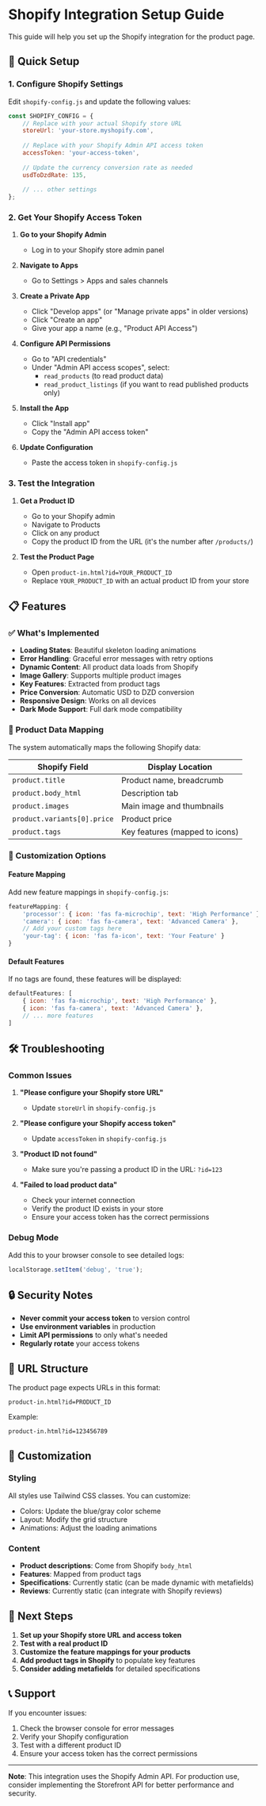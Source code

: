 # Shopify Integration Setup Guide

This guide will help you set up the Shopify integration for the product page.

## 🚀 Quick Setup

### 1. Configure Shopify Settings

Edit `shopify-config.js` and update the following values:

```javascript
const SHOPIFY_CONFIG = {
    // Replace with your actual Shopify store URL
    storeUrl: 'your-store.myshopify.com',
    
    // Replace with your Shopify Admin API access token
    accessToken: 'your-access-token',
    
    // Update the currency conversion rate as needed
    usdToDzdRate: 135,
    
    // ... other settings
};
```

### 2. Get Your Shopify Access Token

1. **Go to your Shopify Admin**
   - Log in to your Shopify store admin panel

2. **Navigate to Apps**
   - Go to Settings > Apps and sales channels

3. **Create a Private App**
   - Click "Develop apps" (or "Manage private apps" in older versions)
   - Click "Create an app"
   - Give your app a name (e.g., "Product API Access")

4. **Configure API Permissions**
   - Go to "API credentials"
   - Under "Admin API access scopes", select:
     - `read_products` (to read product data)
     - `read_product_listings` (if you want to read published products only)

5. **Install the App**
   - Click "Install app"
   - Copy the "Admin API access token"

6. **Update Configuration**
   - Paste the access token in `shopify-config.js`

### 3. Test the Integration

1. **Get a Product ID**
   - Go to your Shopify admin
   - Navigate to Products
   - Click on any product
   - Copy the product ID from the URL (it's the number after `/products/`)

2. **Test the Product Page**
   - Open `product-in.html?id=YOUR_PRODUCT_ID`
   - Replace `YOUR_PRODUCT_ID` with an actual product ID from your store

## 📋 Features

### ✅ What's Implemented

- **Loading States**: Beautiful skeleton loading animations
- **Error Handling**: Graceful error messages with retry options
- **Dynamic Content**: All product data loads from Shopify
- **Image Gallery**: Supports multiple product images
- **Key Features**: Extracted from product tags
- **Price Conversion**: Automatic USD to DZD conversion
- **Responsive Design**: Works on all devices
- **Dark Mode Support**: Full dark mode compatibility

### 🎯 Product Data Mapping

The system automatically maps the following Shopify data:

| Shopify Field | Display Location |
|---------------|------------------|
| `product.title` | Product name, breadcrumb |
| `product.body_html` | Description tab |
| `product.images` | Main image and thumbnails |
| `product.variants[0].price` | Product price |
| `product.tags` | Key features (mapped to icons) |

### 🔧 Customization Options

#### Feature Mapping

Add new feature mappings in `shopify-config.js`:

```javascript
featureMapping: {
    'processor': { icon: 'fas fa-microchip', text: 'High Performance' },
    'camera': { icon: 'fas fa-camera', text: 'Advanced Camera' },
    // Add your custom tags here
    'your-tag': { icon: 'fas fa-icon', text: 'Your Feature' }
}
```

#### Default Features

If no tags are found, these features will be displayed:

```javascript
defaultFeatures: [
    { icon: 'fas fa-microchip', text: 'High Performance' },
    { icon: 'fas fa-camera', text: 'Advanced Camera' },
    // ... more features
]
```

## 🛠️ Troubleshooting

### Common Issues

1. **"Please configure your Shopify store URL"**
   - Update `storeUrl` in `shopify-config.js`

2. **"Please configure your Shopify access token"**
   - Update `accessToken` in `shopify-config.js`

3. **"Product ID not found"**
   - Make sure you're passing a product ID in the URL: `?id=123`

4. **"Failed to load product data"**
   - Check your internet connection
   - Verify the product ID exists in your store
   - Ensure your access token has the correct permissions

### Debug Mode

Add this to your browser console to see detailed logs:

```javascript
localStorage.setItem('debug', 'true');
```

## 🔒 Security Notes

- **Never commit your access token** to version control
- **Use environment variables** in production
- **Limit API permissions** to only what's needed
- **Regularly rotate** your access tokens

## 📱 URL Structure

The product page expects URLs in this format:

```
product-in.html?id=PRODUCT_ID
```

Example:
```
product-in.html?id=123456789
```

## 🎨 Customization

### Styling

All styles use Tailwind CSS classes. You can customize:

- Colors: Update the blue/gray color scheme
- Layout: Modify the grid structure
- Animations: Adjust the loading animations

### Content

- **Product descriptions**: Come from Shopify `body_html`
- **Features**: Mapped from product tags
- **Specifications**: Currently static (can be made dynamic with metafields)
- **Reviews**: Currently static (can integrate with Shopify reviews)

## 🚀 Next Steps

1. **Set up your Shopify store URL and access token**
2. **Test with a real product ID**
3. **Customize the feature mappings for your products**
4. **Add product tags in Shopify** to populate key features
5. **Consider adding metafields** for detailed specifications

## 📞 Support

If you encounter issues:

1. Check the browser console for error messages
2. Verify your Shopify configuration
3. Test with a different product ID
4. Ensure your access token has the correct permissions

---

**Note**: This integration uses the Shopify Admin API. For production use, consider implementing the Storefront API for better performance and security. 